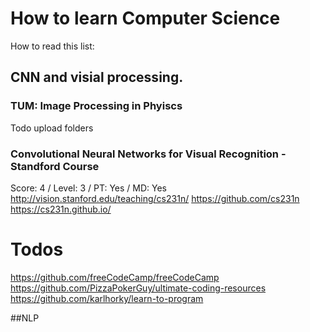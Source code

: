 # How to learn Computer Science
How to read this list:



##  CNN and visial processing. 

### TUM: Image Processing in Phyiscs
Todo upload folders


### Convolutional Neural Networks for Visual Recognition - Standford Course
Score: 4 / Level: 3 / PT: Yes / MD: Yes
http://vision.stanford.edu/teaching/cs231n/
https://github.com/cs231n
https://cs231n.github.io/


# Todos
https://github.com/freeCodeCamp/freeCodeCamp
https://github.com/PizzaPokerGuy/ultimate-coding-resources
https://github.com/karlhorky/learn-to-program


##NLP
